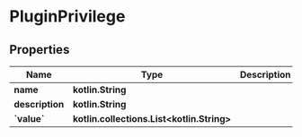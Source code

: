 # PluginPrivilege

## Properties

| Name                  | Type                                             | Description | Notes      |
|-----------------------|--------------------------------------------------|-------------|------------|
| **name**              | **kotlin.String**                                |             | [optional] |
| **description**       | **kotlin.String**                                |             | [optional] |
| **&#x60;value&#x60;** | **kotlin.collections.List&lt;kotlin.String&gt;** |             | [optional] |



